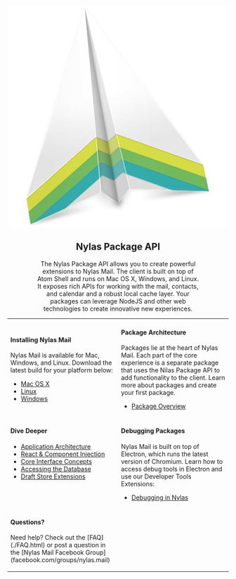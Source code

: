 <img src="images/edgehill.png" class="center-logo"/>
<h2 style="text-align:center;">Nylas Package API</h2>
<p style="text-align:center; width:75%; margin:auto; margin-top:18px;">
  The Nylas Package API allows you to create powerful extensions to Nylas Mail. The client is built on top of Atom Shell and runs on Mac OS X, Windows, and Linux. It exposes rich APIs for working with the mail, contacts, and calendar and a robust local cache layer. Your packages can leverage NodeJS and other web technologies to create innovative new experiences.
</p>

<table class="no-border">
<tr><td style="width:50%;">

<h4>Installing Nylas Mail</h4>
<p>
Nylas Mail is available for Mac, Windows, and Linux. Download the latest build for your platform below:
</p>
<ul>
<li><a href="https://edgehill.nylas.com/download?platform=darwin">Mac OS X</a></li>
<li><a href="https://edgehill.nylas.com/download?platform=linux">Linux</a></li>
<li><a href="https://edgehill.nylas.com/download?platform=win32">Windows</a></li>
</ul>

</td><td style="width:50%;">

<h4>Package Architecture</h4>
<p>
Packages lie at the heart of Nylas Mail. Each part of the core experience is a separate package that uses the Nilas Package API to add functionality to the client. Learn more about packages and create your first package.
</p>
<ul>
<li><a href="./PackageOverview.html">Package Overview</a></li>
</ul>

</td></tr>
<tr><td style="width:50%; vertical-align:top;">

<h4>Dive Deeper</h4>

<ul>
<li><a href="./Architecture.html">Application Architecture</a></li>
<li><a href="./React.html">React & Component Injection</a></li>
<li><a href="./InterfaceConcepts.html">Core Interface Concepts</a></li>
<li><a href="./Database.html">Accessing the Database</a></li>
<li><a href="./DraftStoreExtensions.html">Draft Store Extensions</a></li>
</ul>

</td><td style="width:50%; vertical-align:top;">

<h4>Debugging Packages</h4>
<p>
Nylas Mail is built on top of Electron, which runs the latest version of Chromium. Learn how to access debug tools in Electron and use our Developer Tools Extensions:
</p>
<ul>
<li><a href="./Debugging.html">Debugging in Nylas</a></li>
</ul>

</td></tr>
<tr colspan="2"><td>
<h4>Questions?</h4>
<p>
Need help? Check out the [FAQ](./FAQ.html) or post a question in the [Nylas Mail Facebook Group](facebook.com/groups/nylas.mail)
</p>

</td></tr>
